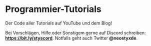 # Programmier-Tutorials
Der Code aller Tutorials auf YouTube und dem Blog!

Bei Vorschlägen, Hilfe oder Sonstigem gerne auf Discord schreiben:
**https://bit.ly/styscord**. Notfalls geht auch Twitter **@neostyxde**.
